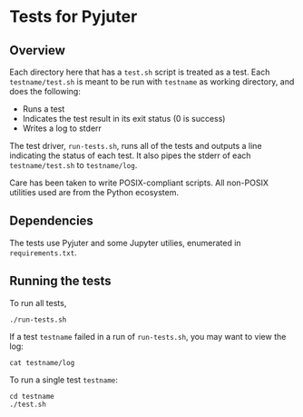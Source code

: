 # Tests for Pyjuter

## Overview
Each directory here that has a `test.sh` script
is treated as a test. Each `testname/test.sh` is
meant to be run with `testname` as working
directory, and does the following:
* Runs a test
* Indicates the test result in its exit status
  (0 is success)
* Writes a log to stderr

The test driver, `run-tests.sh`, runs all of the
tests and outputs a line indicating the status
of each test. It also pipes the stderr of each
`testname/test.sh` to `testname/log`.

Care has been taken to write POSIX-compliant scripts.
All non-POSIX utilities used are from the Python
ecosystem.

## Dependencies
The tests use Pyjuter and some Jupyter utilies,
enumerated in `requirements.txt`.

## Running the tests
To run all tests,

    ./run-tests.sh

If a test `testname` failed in a run of `run-tests.sh`,
you may want to view the log:

    cat testname/log

To run a single test `testname`:

    cd testname
    ./test.sh

